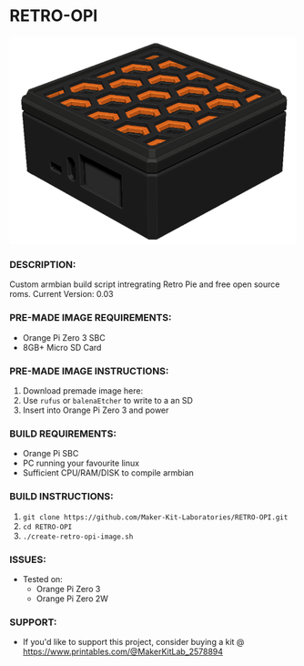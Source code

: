 # RETRO-OPI
![Retro Opi Image](./retro-opi-image.png)


### DESCRIPTION:
Custom armbian build script intregrating Retro Pie and free open source roms.
Current Version: 0.03

### PRE-MADE IMAGE REQUIREMENTS:
- Orange Pi Zero 3 SBC
- 8GB+ Micro SD Card

### PRE-MADE IMAGE INSTRUCTIONS:
1. Download premade image here: ` `
2. Use `rufus` or `balenaEtcher` to write to a an SD
3. Insert into Orange Pi Zero 3 and power

### BUILD REQUIREMENTS:
- Orange Pi SBC
- PC running your favourite linux
- Sufficient CPU/RAM/DISK to compile armbian

### BUILD INSTRUCTIONS:
1.  `git clone https://github.com/Maker-Kit-Laboratories/RETRO-OPI.git`
2.  `cd RETRO-OPI`
3.  `./create-retro-opi-image.sh`

### ISSUES:
- Tested on:
    - Orange Pi Zero 3
    - Orange Pi Zero 2W

### SUPPORT:
- If you'd like to support this project, consider buying a kit @ https://www.printables.com/@MakerKitLab_2578894